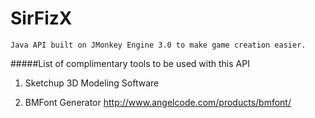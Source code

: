 SirFizX
=======
  ```
  Java API built on JMonkey Engine 3.0 to make game creation easier.
  ```
#####List of complimentary tools to be used with this API
1)  Sketchup 3D Modeling Software

2)  BMFont Generator 
    http://www.angelcode.com/products/bmfont/
